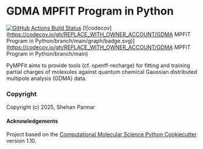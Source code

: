 GDMA MPFIT Program in Python
==============================
[//]: # (Badges)
[![GitHub Actions Build Status](https://github.com/REPLACE_WITH_OWNER_ACCOUNT/pyMPFit/workflows/CI/badge.svg)](https://github.com/REPLACE_WITH_OWNER_ACCOUNT/pyMPFit/actions?query=workflow%3ACI)
[![codecov](https://codecov.io/gh/REPLACE_WITH_OWNER_ACCOUNT/GDMA MPFIT Program in Python/branch/main/graph/badge.svg)](https://codecov.io/gh/REPLACE_WITH_OWNER_ACCOUNT/GDMA MPFIT Program in Python/branch/main)


PyMPFit aims to provide tools (cf. openff-recharge) for fitting and training partial charges of molexules against quantum chemical Gaussian distributed multipole analysis (GDMA) data.

### Copyright

Copyright (c) 2025, Shehan Parmar


#### Acknowledgements
 
Project based on the 
[Computational Molecular Science Python Cookiecutter](https://github.com/molssi/cookiecutter-cms) version 1.10.
